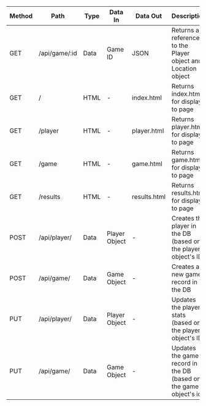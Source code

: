 | Method | Path              | Type | Data In       | Data Out   | Description                                                                                    |
|--------|-------------------|------|---------------|------------|------------------------------------------------------------------------------------------------|
| GET    | /api/game/:id     | Data | Game ID       | JSON       | Returns a reference to the Player object and Location object                                   |
| GET    | /                 | HTML | -             | index.html | Returns index.html for display to page                                                         |
| GET    | /player                 | HTML | -             | player.html | Returns player.html for display to page                                                         |
| GET    | /game                 | HTML | -             | game.html | Returns game.html for display to page                                                         |
| GET    | /results                 | HTML | -             | results.html | Returns results.html for display to page                                                         |
| POST   | /api/player/   | Data | Player Object | -          | Creates the player in the DB (based on the player object's ID)                                     |
| POST   | /api/game/  | Data | Game Object | -          | Creates a new game record in the DB                                     |
| PUT   | /api/player/   | Data | Player Object | -          | Updates the player stats (based on the player object's ID)                                     |
| PUT   | /api/game/ | Data | Game Object | -          | Updates the game record in the DB (based on the game object's id)                                    |

